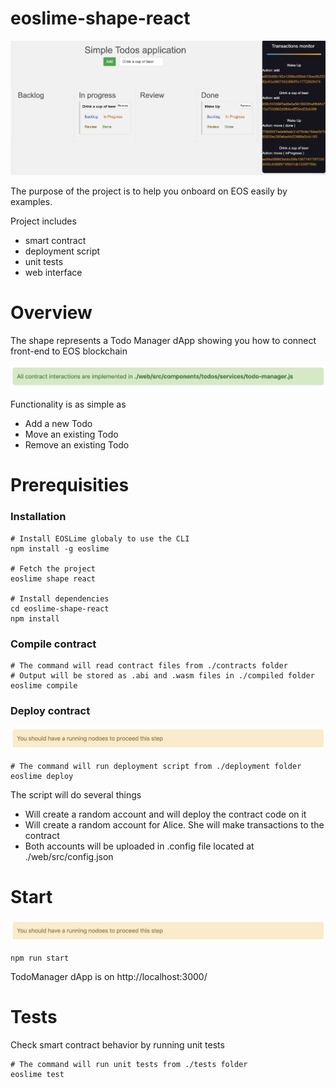 # eoslime-shape-react

![](docs/DAppWithMonitor.png)

The purpose of the project is to help you onboard on EOS easily by examples.

Project includes

* smart contract
* deployment script
* unit tests
* web interface

# Overview

The shape represents a Todo Manager dApp showing you how to connect front-end to EOS blockchain

![](docs/TodoManagerMessage.png)

Functionality is as simple as

* Add a new Todo
* Move an existing Todo
* Remove an existing Todo

# Prerequisities

### Installation

```
# Install EOSLime globaly to use the CLI
npm install -g eoslime

# Fetch the project
eoslime shape react

# Install dependencies
cd eoslime-shape-react
npm install
```

### Compile contract

```
# The command will read contract files from ./contracts folder
# Output will be stored as .abi and .wasm files in ./compiled folder
eoslime compile
```

### Deploy contract

![](docs/NodeosMessage.png)

```
# The command will run deployment script from ./deployment folder
eoslime deploy
```
The script will do several things

* Will create a random account and will deploy the contract code on it
* Will create a random account for Alice. She will make transactions to the contract
* Both accounts will be uploaded in .config file located at ./web/src/config.json

# Start

![](docs/NodeosMessage.png)

```
npm run start
```

TodoManager dApp is on http://localhost:3000/

# Tests

Check smart contract behavior by running unit tests

```
# The command will run unit tests from ./tests folder
eoslime test
```
